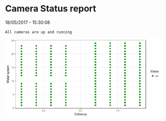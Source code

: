 Camera Status report
================
18/05/2017 - 15:30:08

    All cameras are up and running

![](camreport_files/figure-markdown_github/unnamed-chunk-2-1.png)
